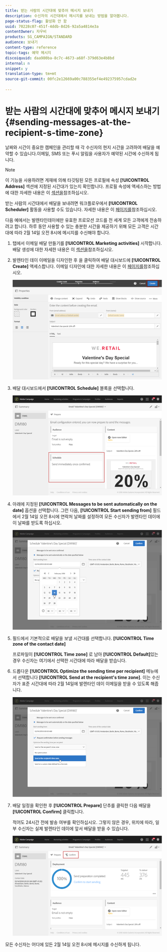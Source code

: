 ```yaml
---
title: 받는 사람의 시간대에 맞추어 메시지 보내기
description: 수신자의 시간대에서 메시지를 보내는 방법을 알아봅니다.
page-status-flag: 활성화 안 함
uuid: 70228c07-451f-4ddb-8d26-92a5a4814e3a
contentOwner: 자우비
products: SG_CAMPAIGN/STANDARD
audience: 보내기
content-type: reference
topic-tags: 예약 메시지
discoiquuid: daa980ba-8c7c-4673-a68f-379d63e4b8bd
internal: n
snippet: y
translation-type: tm+mt
source-git-commit: 00fc2e12669a00c788355ef4e492375957cdad2e

---
```



# 받는 사람의 시간대에 맞추어 메시지 보내기{#sending-messages-at-the-recipient-s-time-zone}

날짜와 시간이 중요한 캠페인을 관리할 때 각 수신자의 현지 시간을 고려하여 배달을 예약할 수 있습니다.이메일, SMS 또는 푸시 알림을 사용자가 예약된 시간에 수신하게 됩니다.

>[!NOTE]
>
>이 기능을 사용하려면 게재에 의해 타깃팅된 모든 프로필에 속성 **[!UICONTROL Address]** 섹션에 지정된 시간대가 있는지 확인합니다. 프로필 속성에 액세스하는 방법에 대한 자세한 내용은 이 [섹션을](../../audiences/using/editing-profiles.md)참조하십시오.

받는 사람의 시간대에서 배달을 보내려면 워크플로우에서 **[!UICONTROL Scheduler]** 활동을 사용할 수도 있습니다. 자세한 내용은 이 [페이지를](../../automating/using/scheduler.md)참조하십시오.

다음 예에서는 발렌타인데이에만 유효한 프로모션 코드를 전 세계 모든 고객에게 전송하려고 합니다. 하루 동안 사용할 수 있는 충분한 시간을 제공하기 위해 모든 고객은 시간대에 따라 2월 14일 오전 8시에 메시지를 수신해야 합니다.

1. 탭에서 이메일 배달 만들기를 **[!UICONTROL Marketing activities]** 시작합니다. 배달 생성에 대한 자세한 내용은 이 [섹션을](../../channels/using/creating-an-email.md)참조하십시오.
1. 발렌타인 데이 이메일을 디자인한 후 을 클릭하여 배달 대시보드에 **[!UICONTROL Create]** 액세스합니다. 이메일 디자인에 대한 자세한 내용은 이 [페이지를](../../designing/using/personalization.md#example-email-personalization)참조하십시오.

   ![](assets/send-time_opt_valentine_1.png)

1. 배달 대시보드에서 **[!UICONTROL Schedule]** 블록을 선택합니다.

   ![](assets/send-time_opt_valentine_2.png)

1. 아래에 지정된 **[!UICONTROL Messages to be sent automatically on the date]** 옵션을 선택합니다. 그런 다음, **[!UICONTROL Start sending from]** 필드에서 2월 14일 오전 8시에 연락처 날짜를 설정하여 모든 수신자가 발렌타인 데이에 이 날짜를 받도록 하십시오.

   ![](assets/send-time_opt_valentine.png)

1. 필드에서 기본적으로 배달을 보낼 시간대를 선택합니다. **[!UICONTROL Time zone of the contact date]**

   프로파일이 **[!UICONTROL Time zone]** 로 남아 **[!UICONTROL Default]**&#x200B;있는 경우 수신자는 여기에서 선택한 시간대에 따라 배달을 받습니다.

1. 드롭다운 **[!UICONTROL Optimize the sending time per recipient]** 메뉴에서 선택합니다 **[!UICONTROL Send at the recipient's time zone]**. 이는 수신자가 표준 시간대에 따라 2월 14일에 발렌타인 데이 이메일을 받을 수 있도록 해줍니다.

   ![](assets/send-time_opt_valentine_3.png)

1. 배달 일정을 확인한 후 **[!UICONTROL Prepare]** 단추를 클릭한 다음 배달을 **[!UICONTROL Confirm]** 클릭합니다.

   적어도 24시간 전에 발송 여부를 확인하십시오. 그렇지 않은 경우, 위치에 따라, 일부 수신자는 실제 발렌타인 데이에 앞서 배달을 받을 수 있습니다.

   ![](assets/send-time_opt_valentine_4.png)

모든 수신자는 어디에 있든 2월 14일 오전 8시에 메시지를 수신하게 됩니다.
